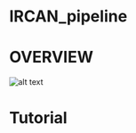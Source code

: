 # IRCAN_pipeline

# OVERVIEW
![alt text](https://github.com/eunbaeAN/IRCAN_pipeline/blob/main/overview.png?raw=true)


# Tutorial
